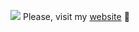 ![](https://cdn2.scratch.mit.edu/get_image/gallery/1231456_170x100.png)
Please, visit my [website](https://zeitarea.xyz/ ) :green_heart:

